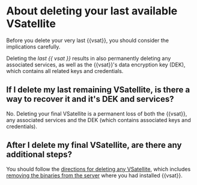 # About deleting your last available VSatellite

Before you delete your very last {{vsat}}, you should consider the implications
carefully.

Deleting the *last {{ vsat }}* results in also permanently deleting 
any associated services, as well as the {{vsat}}'s data encryption key (DEK), 
which contains all related keys and credentials. 

## If I delete my last remaining VSatellite, is there a way to recover it and it's DEK and services?

No. Deleting your final VSatellite is a permanent loss of both the {{vsat}}, any 
associated services and the DEK (which contains associated keys and credentials).

## After I delete my final VSatellite, are there any additional steps? 

You should follow the [directions for deleting any VSatellite](t-VSatellite-delete.md), 
which includes [removing the binaries from the server](t-VSatellite-delete.md/#remove-linux) 
where you had installed {{vsat}}.
